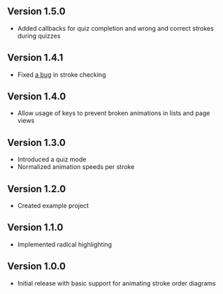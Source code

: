## Version 1.5.0

* Added callbacks for quiz completion and wrong and correct strokes during quizzes

## Version 1.4.1

* Fixed [a bug](https://github.com/Mr-Pepe/stroke-order-animator/issues/7) in stroke checking

## Version 1.4.0

* Allow usage of keys to prevent broken animations in lists and page views


## Version 1.3.0

* Introduced a quiz mode
* Normalized animation speeds per stroke

## Version 1.2.0

* Created example project


## Version 1.1.0

* Implemented radical highlighting


## Version 1.0.0

* Initial release with basic support for animating stroke order diagrams